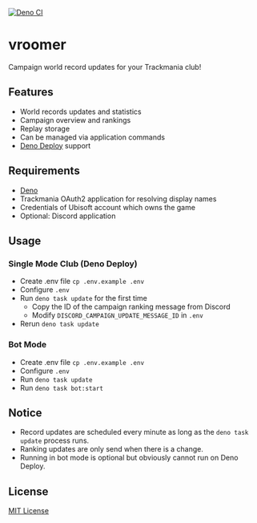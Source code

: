 [![Deno CI](https://github.com/NeKzor/vroomer/actions/workflows/deno.yml/badge.svg)](https://github.com/NeKzor/vroomer/actions/workflows/deno.yml)

# vroomer

Campaign world record updates for your Trackmania club!

## Features

- World records updates and statistics
- Campaign overview and rankings
- Replay storage
- Can be managed via application commands
- [Deno Deploy](https://deno.com/deploy) support

## Requirements

- [Deno](https://deno.com)
- Trackmania OAuth2 application for resolving display names
- Credentials of Ubisoft account which owns the game
- Optional: Discord application

## Usage

### Single Mode Club (Deno Deploy)

- Create .env file `cp .env.example .env`
- Configure `.env`
- Run `deno task update` for the first time
  - Copy the ID of the campaign ranking message from Discord
  - Modify `DISCORD_CAMPAIGN_UPDATE_MESSAGE_ID` in `.env`
- Rerun `deno task update`

### Bot Mode

- Create .env file `cp .env.example .env`
- Configure `.env`
- Run `deno task update`
- Run `deno task bot:start`

## Notice

- Record updates are scheduled every minute as long as the `deno task update` process runs.
- Ranking updates are only send when there is a change.
- Running in bot mode is optional but obviously cannot run on Deno Deploy.

## License

[MIT License](./LICENSE)
